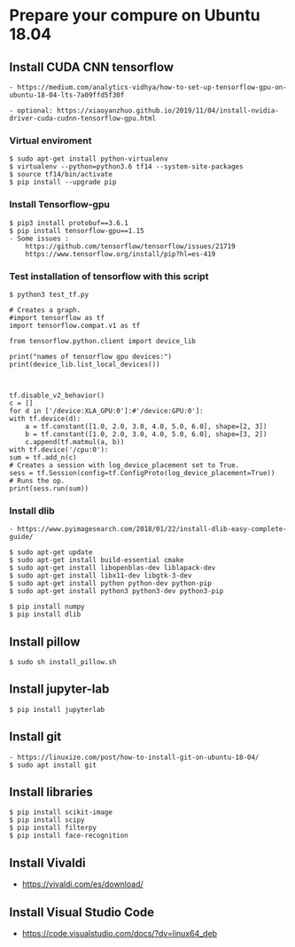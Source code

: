 # Prepare your compure on Ubuntu 18.04

## Install CUDA CNN tensorflow

    - https://medium.com/analytics-vidhya/how-to-set-up-tensorflow-gpu-on-ubuntu-18-04-lts-7a09ffd5f30f

    - optional: https://xiaoyanzhuo.github.io/2019/11/04/install-nvidia-driver-cuda-cudnn-tensorflow-gpu.html

### Virtual enviroment

    $ sudo apt-get install python-virtualenv
    $ virtualenv --python=python3.6 tf14 --system-site-packages
    $ source tf14/bin/activate 
    $ pip install --upgrade pip

### Install Tensorflow-gpu

    $ pip3 install protobuf==3.6.1
    $ pip install tensorflow-gpu==1.15
    - Some issues :  
        https://github.com/tensorflow/tensorflow/issues/21719
        https://www.tensorflow.org/install/pip?hl=es-419
### Test installation of tensorflow with this script

    $ python3 test_tf.py

    # Creates a graph.
    #import tensorflow as tf
    import tensorflow.compat.v1 as tf

    from tensorflow.python.client import device_lib

    print("names of tensorflow gpu devices:")
    print(device_lib.list_local_devices())



    tf.disable_v2_behavior()
    c = []
    for d in ['/device:XLA_GPU:0']:#'/device:GPU:0']:
    with tf.device(d):
        a = tf.constant([1.0, 2.0, 3.0, 4.0, 5.0, 6.0], shape=[2, 3])
        b = tf.constant([1.0, 2.0, 3.0, 4.0, 5.0, 6.0], shape=[3, 2])
        c.append(tf.matmul(a, b))
    with tf.device('/cpu:0'):
    sum = tf.add_n(c)
    # Creates a session with log_device_placement set to True.
    sess = tf.Session(config=tf.ConfigProto(log_device_placement=True))
    # Runs the op.
    print(sess.run(sum))

### Install dlib

    - https://www.pyimagesearch.com/2018/01/22/install-dlib-easy-complete-guide/

    $ sudo apt-get update
    $ sudo apt-get install build-essential cmake
    $ sudo apt-get install libopenblas-dev liblapack-dev 
    $ sudo apt-get install libx11-dev libgtk-3-dev
    $ sudo apt-get install python python-dev python-pip
    $ sudo apt-get install python3 python3-dev python3-pip

    $ pip install numpy
    $ pip install dlib

## Install pillow

    $ sudo sh install_pillow.sh

## Install jupyter-lab

    $ pip install jupyterlab
    
## Install git

    - https://linuxize.com/post/how-to-install-git-on-ubuntu-18-04/
    $ sudo apt install git

## Install libraries

    $ pip install scikit-image
    $ pip install scipy
    $ pip install filterpy
    $ pip install face-recognition



## Install Vivaldi

- https://vivaldi.com/es/download/

## Install Visual Studio Code

- https://code.visualstudio.com/docs/?dv=linux64_deb
